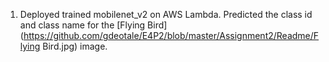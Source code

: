 1) Deployed trained mobilenet_v2 on AWS Lambda. Predicted the class id and class name for the [Flying Bird](https://github.com/gdeotale/E4P2/blob/master/Assignment2/Readme/Flying Bird.jpg) image. 

